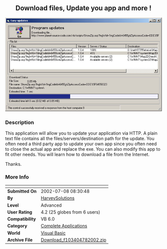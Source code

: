﻿<div align="center">

## Download files, Update you app and more \!

<img src="PIC200278832382496.JPG">
</div>

### Description

This application will allow you to update your application via HTTP. A plain text file contains all the files/servers/destination path for the update. You often need a third party app to update your own app since you often need to close the actual app and replace the exe. You can also modify this app to fit other needs. You will learn how to download a file from the Internet.

Thanks.
 
### More Info
 


<span>             |<span>
---                |---
**Submitted On**   |2002-07-08 08:30:48
**By**             |[HarveySolutions](https://github.com/Planet-Source-Code/PSCIndex/blob/master/ByAuthor/harveysolutions.md)
**Level**          |Advanced
**User Rating**    |4.2 (25 globes from 6 users)
**Compatibility**  |VB 6\.0
**Category**       |[Complete Applications](https://github.com/Planet-Source-Code/PSCIndex/blob/master/ByCategory/complete-applications__1-27.md)
**World**          |[Visual Basic](https://github.com/Planet-Source-Code/PSCIndex/blob/master/ByWorld/visual-basic.md)
**Archive File**   |[Download\_f103404782002\.zip](https://github.com/Planet-Source-Code/harveysolutions-download-files-update-you-app-and-more__1-36707/archive/master.zip)








